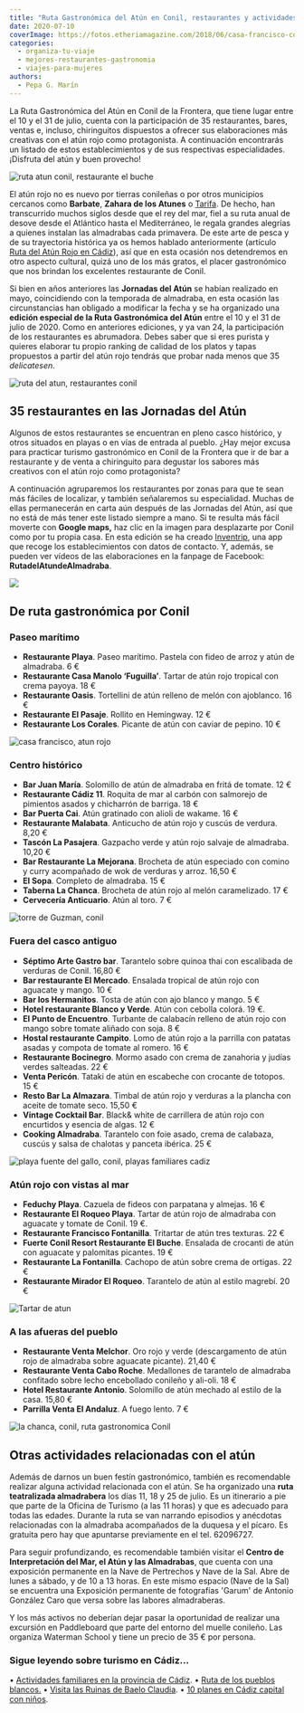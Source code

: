 ```yaml
---
title: "Ruta Gastronómica del Atún en Conil, restaurantes y actividades"
date: 2020-07-10
coverImage: https://fotos.etheriamagazine.com/2018/06/casa-francisco-conil-ruta-del-atun-e1649843723568.jpg
categories: 
  - organiza-tu-viaje
  - mejores-restaurantes-gastronomia
  - viajes-para-mujeres
authors: 
  - Pepa G. Marín
---
```


La Ruta Gastronómica del Atún en Conil de la Frontera, que tiene lugar entre el 10 y el 
31 de julio, cuenta con la participación de 35 restaurantes, bares, ventas e, incluso, 
chiringuitos dispuestos a ofrecer sus elaboraciones más creativas con el atún rojo como 
protagonista. A continuación encontrarás un listado de estos establecimientos y de sus 
respectivas especialidades. ¡Disfruta del atún y buen provecho! 

![ruta atun conil, restaurante el buche](https://fotos.etheriamagazine.com/2020/07/ruta-del-atun-hotel-fuerte.jpg "Restaurante El Buche © Hotel Fuerte Conil-Resort.")

El atún rojo no es nuevo por tierras conileñas o por otros municipios cercanos como 
**Barbate**, **Zahara de los Atunes** o [Tarifa](https://etheriamagazine.com/2020/07/06/viajes-por-espana-tarifa-con-amigas-aires-de-windsurf/). 
De hecho, han transcurrido muchos siglos desde que el rey del mar, fiel a su ruta anual 
de desove desde el Atlántico hasta el Mediterráneo, le regala grandes alegrías a quienes 
instalan las almadrabas cada primavera. De este arte de pesca y de su trayectoria 
histórica ya os hemos hablado anteriormente (artículo [Ruta del Atún Rojo en 
Cádiz](https://etheriamagazine.com/2018/06/12/ruta-del-atun-rojo-en-cadiz/)), así que en 
esta ocasión nos detendremos en otro aspecto cultural, quizá uno de los más gratos, el 
placer gastronómico que nos brindan los excelentes restaurante de Conil. 

Si bien en años anteriores las **Jornadas del Atún** se habían realizado en mayo, 
coincidiendo con la temporada de almadraba, en esta ocasión las circunstancias han 
obligado a modificar la fecha y se ha organizado una **edición especial de la Ruta 
Gastronómica del Atún** entre el 10 y el 31 de julio de 2020. Como en anteriores 
ediciones, y ya van 24, la participación de los restaurantes es abrumadora. Debes saber 
que si eres purista y quieres elaborar tu propio ranking de calidad de los platos y 
tapas propuestos a partir del atún rojo tendrás que probar nada menos que 35 
_delicatesen_. 

![ruta del atun, restaurantes conil](https://fotos.etheriamagazine.com/2020/07/cartel-ruta-atun-conil-2020-725x1024.jpg "Cartel Ruta Gastronómica del Atún en Conil.")

## 35 restaurantes en las Jornadas del Atún

Algunos de estos restaurantes se encuentran en pleno casco histórico, y otros situados 
en playas o en vías de entrada al pueblo. ¿Hay mejor excusa para practicar turismo 
gastronómico en Conil de la Frontera que ir de bar a restaurante y de venta a 
chiringuito para degustar los sabores más creativos con el atún rojo como protagonista? 

A continuación agruparemos los restaurantes por zonas para que te sean más fáciles de 
localizar, y también señalaremos su especialidad. Muchas de ellas permanecerán en carta 
aún después de las Jornadas del Atún, así que no está de más tener este listado siempre 
a mano. Si te resulta más fácil moverte con **Google maps,** haz clic en la imagen para 
desplazarte por Conil como por tu propia casa. En esta edición se ha creado [Inventrip](https://inventrip.com/conil/trip/3743), 
una app que recoge los establecimientos con datos de contacto. Y, además, se pueden ver 
vídeos de las elaboraciones en la fanpage de Facebook: **RutadelAtundeAlmadraba**. 

[![](https://fotos.etheriamagazine.com/2020/07/mapa-ruta-atun-rojo-conil-900x689.jpg)](https://www.google.com/maps/d/edit?mid=1xgfDDIKl1C0jXwEsed-phE_-P9zrO24E&usp=sharing)

## De ruta gastronómica por Conil

### Paseo marítimo

- **Restaurante Playa**. Paseo marítimo. Pastela con fideo de arroz y atún de almadraba. 6 €
- **Restaurante Casa Manolo ‘Fuguilla’**. Tartar de atún rojo tropical con crema payoya. 18 €
- **Restaurante Oasis**. Tortellini de atún relleno de melón con ajoblanco. 16 €
- **Restaurante El Pasaje**. Rollito en Hemingway. 12 €
- **Restaurante Los Corales**. Picante de atún con caviar de pepino. 10 €

![casa francisco, atun rojo](https://fotos.etheriamagazine.com/2018/06/casa-francisco-conil-ruta-del-atun-1024x633.jpg "Vistas desde Casa Francisco. © Etheria Magazine")

### Centro histórico

- **Bar Juan María**. Solomillo de atún de almadraba en fritá de tomate. 12 €
- **Restaurante Cádiz 11**. Roquita de mar al carbón con salmorejo de pimientos asados y chicharrón de barriga. 18 €
- **Bar Puerta Cai**. Atún gratinado con alioli de wakame. 16 €
- **Restaurante Malabata**. Anticucho de atún rojo y cuscús de verdura. 8,20 €
- **Tascón La Pasajera**. Gazpacho verde y atún rojo salvaje de almadraba. 10,20 €
- **Bar Restaurante La Mejorana**. Brocheta de atún especiado con comino y curry acompañado de wok de verduras y arroz. 16,50 €
- **El Sopa**. Completo de almadraba. 15 €
- **Taberna La Chanca**. Brocheta de atún rojo al melón caramelizado. 17 €
- **Cervecería Anticuario**. Atún al toro. 7 €

![torre de Guzman, conil](https://fotos.etheriamagazine.com/2018/06/torre-de-guzman-conil-ruta-del-atun-1024x682.jpg "Torre de Guzmán (Conil). © Etheria Magazine")

### Fuera del casco antiguo

- **Séptimo Arte Gastro bar**. Tarantelo sobre quinoa thai con escalibada de verduras de Conil. 16,80 €
- **Bar restaurante El Mercado**. Ensalada tropical de atún rojo con aguacate y mango. 10 €
- **Bar los Hermanitos**. Tosta de atún con ajo blanco y mango. 5 €
- **Hotel restaurante Blanco y Verde**. Atún con cebolla colorá. 19 €.
- **El Punto de Encuentro**. Turbante de calabacín relleno de atún rojo con mango sobre tomate aliñado con soja. 8 €
- **Hostal restaurante Campito**. Lomo de atún rojo a la parrilla con patatas asadas y compota de tomate al romero. 16 €
- **Restaurante Bocinegro**. Mormo asado con crema de zanahoria y judías verdes salteadas. 22 €
- **Venta Pericón**. Tataki de atún en escabeche con crocante de totopos. 15 €
- **Resto Bar La Almazara**. Timbal de atún rojo y verduras a la plancha con aceite de tomate seco. 15,50 €
- **Vintage Cocktail Bar**. Black& white de carrillera de atún rojo con encurtidos y esencia de algas. 12 €
- **Cooking Almadraba**. Tarantelo con foie asado, crema de calabaza, cuscús y salsa de chalotas y panceta ibérica. 25 €

![playa fuente del gallo, conil, playas familiares cadiz](https://fotos.etheriamagazine.com/2020/03/playa-familiar-conil-900x600.jpg "Playa Fuente del Gallo (Conil). © Etheria Magazine")

### Atún rojo con vistas al mar

- **Feduchy Playa**. Cazuela de fideos con parpatana y almejas. 16 €
- **Restaurante El Roqueo Playa**. Tartar de atún rojo de almadraba con aguacate y tomate de Conil. 19 €.
- **Restaurante Francisco Fontanilla**. Tritartar de atún tres texturas. 22 €
- **Fuerte Conil Resort Restaurante El Buche**. Ensalada de crocanti de atún con aguacate y palomitas picantes. 19 €
- **Restaurante La Fontanilla**. Cachopo de atún sobre crema de ortigas. 22 €
- **Restaurante Mirador El Roqueo**. Tarantelo de atún al estilo magrebí. 20 €

![Tartar de atun](https://fotos.etheriamagazine.com/2018/06/tartar-ruta-del-atun.jpg "Tartar de atún rojo. © Etheria Magazine")

### A las afueras del pueblo

- **Restaurante Venta Melchor**. Oro rojo y verde (descargamento de atún rojo de almadraba sobre aguacate picante). 21,40 €
- **Restaurante Venta Cabo Roche**. Medallones de tarantelo de almadraba confitado sobre lecho encebollado conileño y ali-oli. 18 €
- **Hotel Restaurante Antonio**. Solomillo de atún mechado al estilo de la casa. 15,80 €
- **Parrilla Venta El Andaluz**. A fuego lento. 7 €

![la chanca, conil, ruta gastronomica Conil](https://fotos.etheriamagazine.com/2018/06/chanca-museo-del-atun-conil-ruta-del-atun-1024x682.jpg "La Chanca. © Etheria Magazine")

## Otras actividades relacionadas con el atún

Además de darnos un buen festín gastronómico, también es recomendable realizar alguna 
actividad relacionada con el atún. Se ha organizado una **ruta teatralizada 
almadrabera** los días 11, 18 y 25 de julio. Es un itinerario a pie que parte de la 
Oficina de Turismo (a las 11 horas) y que es adecuado para todas las edades. Durante la 
ruta se van narrando episodios y anécdotas relacionadas con la almadraba acompañados de 
la duquesa y el pícaro. Es gratuita pero hay que apuntarse previamente en el tel. 
62096727. 

Para seguir profundizando, es recomendable también visitar el **Centro de Interpretación 
del Mar, el Atún y las Almadrabas**, que cuenta con una exposición permanente en la Nave 
de Pertrechos y Nave de la Sal. Abre de lunes a sábado, y de 10 a 13 horas. En este 
mismo espacio (Nave de la Sal) se encuentra una Exposición permanente de fotografías 
'Garum' de Antonio González Caro que versa sobre las labores almadraberas. 

Y los más activos no deberían dejar pasar la oportunidad de realizar una excursión en 
Paddleboard que parte del entorno del muelle conileño. Las organiza Waterman School y 
tiene un precio de 35 € por persona. 

### Sigue leyendo sobre turismo en Cádiz...

• [Actividades familiares en la provincia de 
Cádiz](https://etheriamagazine.com/2020/03/12/12-actividades-familiares-para-viajes-con-ninos-en-cadiz/). 
• [Ruta de los pueblos 
blancos.](https://etheriamagazine.com/2018/11/02/ruta-por-los-pueblos-blancos-de-cadiz/) 
• [Visita las Ruinas de Baelo 
Claudia](https://etheriamagazine.com/2019/08/22/guia-que-ver-ruinas-romanas-baelo-claudia-playa-bolonia/). 
• [10 planes en Cádiz capital con 
niños](https://etheriamagazine.com/2019/10/17/10-planes-con-ninos-en-cadiz-capital/).
